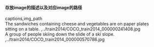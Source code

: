 #### 存放image的描述以及对应image的路径
captions,img_path  
<start> The sandwiches containing cheese and vegetables are on paper plates sitting on a table. <end>,../train2014/COCO_train2014_000000241408.jpg  
<start> A group of people skiing down the slide of a ski slope. <end>,../train2014/COCO_train2014_000000570786.jpg  
